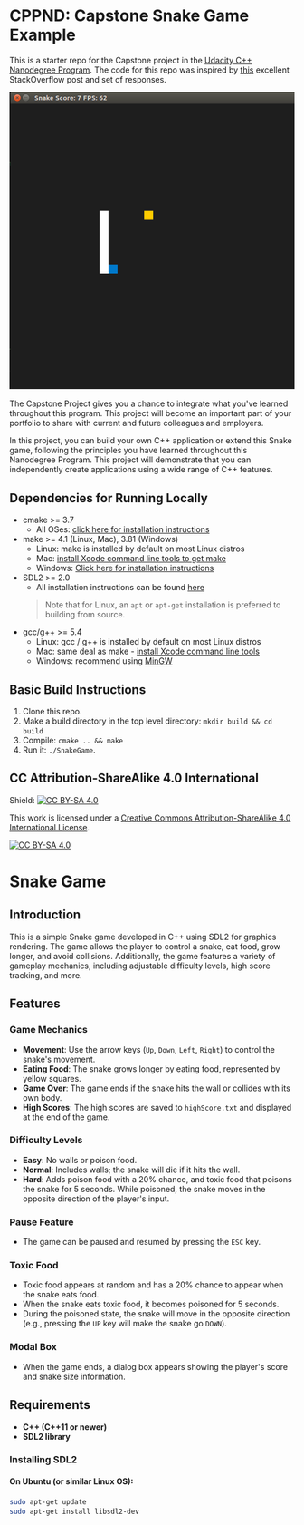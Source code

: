 # CPPND: Capstone Snake Game Example

This is a starter repo for the Capstone project in the [Udacity C++ Nanodegree Program](https://www.udacity.com/course/c-plus-plus-nanodegree--nd213). The code for this repo was inspired by [this](https://codereview.stackexchange.com/questions/212296/snake-game-in-c-with-sdl) excellent StackOverflow post and set of responses.

<img src="snake_game.gif"/>

The Capstone Project gives you a chance to integrate what you've learned throughout this program. This project will become an important part of your portfolio to share with current and future colleagues and employers.

In this project, you can build your own C++ application or extend this Snake game, following the principles you have learned throughout this Nanodegree Program. This project will demonstrate that you can independently create applications using a wide range of C++ features.

## Dependencies for Running Locally
* cmake >= 3.7
  * All OSes: [click here for installation instructions](https://cmake.org/install/)
* make >= 4.1 (Linux, Mac), 3.81 (Windows)
  * Linux: make is installed by default on most Linux distros
  * Mac: [install Xcode command line tools to get make](https://developer.apple.com/xcode/features/)
  * Windows: [Click here for installation instructions](http://gnuwin32.sourceforge.net/packages/make.htm)
* SDL2 >= 2.0
  * All installation instructions can be found [here](https://wiki.libsdl.org/Installation)
  >Note that for Linux, an `apt` or `apt-get` installation is preferred to building from source. 
* gcc/g++ >= 5.4
  * Linux: gcc / g++ is installed by default on most Linux distros
  * Mac: same deal as make - [install Xcode command line tools](https://developer.apple.com/xcode/features/)
  * Windows: recommend using [MinGW](http://www.mingw.org/)

## Basic Build Instructions

1. Clone this repo.
2. Make a build directory in the top level directory: `mkdir build && cd build`
3. Compile: `cmake .. && make`
4. Run it: `./SnakeGame`.


## CC Attribution-ShareAlike 4.0 International


Shield: [![CC BY-SA 4.0][cc-by-sa-shield]][cc-by-sa]

This work is licensed under a
[Creative Commons Attribution-ShareAlike 4.0 International License][cc-by-sa].

[![CC BY-SA 4.0][cc-by-sa-image]][cc-by-sa]

[cc-by-sa]: http://creativecommons.org/licenses/by-sa/4.0/
[cc-by-sa-image]: https://licensebuttons.net/l/by-sa/4.0/88x31.png
[cc-by-sa-shield]: https://img.shields.io/badge/License-CC%20BY--SA%204.0-lightgrey.svg

# Snake Game

## Introduction

This is a simple Snake game developed in C++ using SDL2 for graphics rendering. The game allows the player to control a snake, eat food, grow longer, and avoid collisions. Additionally, the game features a variety of gameplay mechanics, including adjustable difficulty levels, high score tracking, and more.

## Features

### Game Mechanics

- **Movement**: Use the arrow keys (`Up`, `Down`, `Left`, `Right`) to control the snake's movement.
- **Eating Food**: The snake grows longer by eating food, represented by yellow squares.
- **Game Over**: The game ends if the snake hits the wall or collides with its own body.
- **High Scores**: The high scores are saved to `highScore.txt` and displayed at the end of the game.

### Difficulty Levels

- **Easy**: No walls or poison food.
- **Normal**: Includes walls; the snake will die if it hits the wall.
- **Hard**: Adds poison food with a 20% chance, and toxic food that poisons the snake for 5 seconds. While poisoned, the snake moves in the opposite direction of the player's input.

### Pause Feature

- The game can be paused and resumed by pressing the `ESC` key.

### Toxic Food

- Toxic food appears at random and has a 20% chance to appear when the snake eats food.
- When the snake eats toxic food, it becomes poisoned for 5 seconds.
- During the poisoned state, the snake will move in the opposite direction (e.g., pressing the `UP` key will make the snake go `DOWN`).

### Modal Box

- When the game ends, a dialog box appears showing the player's score and snake size information.

## Requirements

- **C++ (C++11 or newer)**
- **SDL2 library**

### Installing SDL2

#### On Ubuntu (or similar Linux OS):

```bash
sudo apt-get update
sudo apt-get install libsdl2-dev
